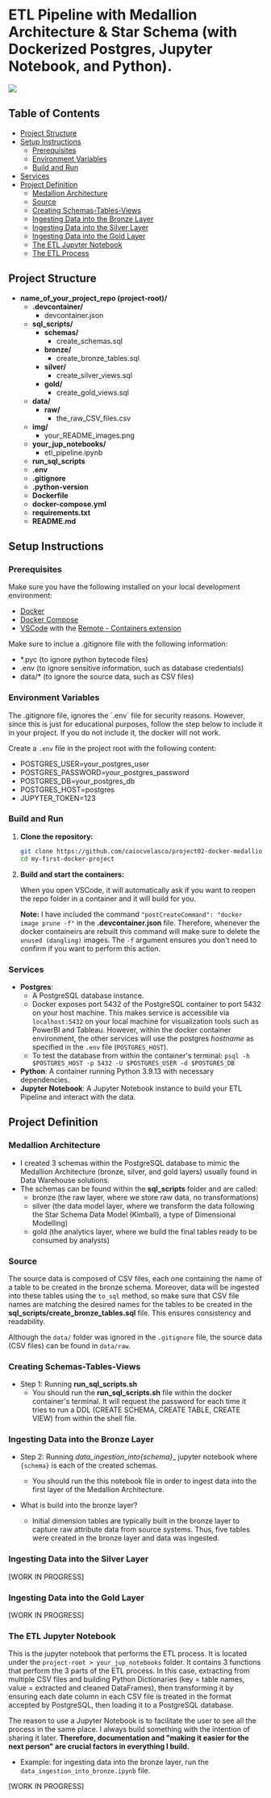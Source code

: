 # ETL Pipeline with Medallion Architecture & Star Schema (with Dockerized Postgres, Jupyter Notebook, and Python). 

<img src = "img/project02-XYZ.png">

## Table of Contents

- [Project Structure](#Project-Structure)
- [Setup Instructions](#Setup-Instructions)
  - [Prerequisites](#Prerequisites)
  - [Environment Variables](#Environment-Variables)
  - [Build and Run](#Build-and-Run)
- [Services](#services)
- [Project Definition](#Project-Definition)
  - [Medallion Architecture](#Medallion-Architecture)
  - [Source](#Source)
  - [Creating Schemas-Tables-Views](#Creating-Schemas-Tables-Views)
  - [Ingesting Data into the Bronze Layer](#Ingesting-Data-into-the-Bronze-Layer)
  - [Ingesting Data into the Silver Layer](#Ingesting-Data-into-the-Silver-Layer)
  - [Ingesting Data into the Gold Layer](#Ingesting-Data-into-the-Gold-Layer)
  - [The ETL Jupyter Notebook](#The-ETL-Jupyter-Notebook)
  - [The ETL Process](#The-ETL-Process)
  

## Project Structure

- **name_of_your_project_repo (project-root)/**
    - **.devcontainer/**
      - devcontainer.json
    - **sql_scripts/**
      - **schemas/**
        - create_schemas.sql
      - **bronze/**
        - create_bronze_tables.sql
      - **silver/**
        - create_silver_views.sql
      - **gold/**
        - create_gold_views.sql
    - **data/**
      - **raw/**
        - the_raw_CSV_files.csv
    - **img/**
      - your_README_images.png
    - **your_jup_notebooks/**
      - etl_pipeline.ipynb
    - **run_sql_scripts**
    - **.env**
    - **.gitignore**
    - **.python-version**
    - **Dockerfile**
    - **docker-compose.yml**
    - **requirements.txt**
    - **README.md**

## Setup Instructions

### Prerequisites

Make sure you have the following installed on your local development environment:

- [Docker](https://www.docker.com/get-started)
- [Docker Compose](https://docs.docker.com/compose/install/)
- [VSCode](https://code.visualstudio.com/) with the [Remote - Containers extension](https://marketplace.visualstudio.com/items?itemName=ms-vscode-remote.remote-containers)

Make sure to inclue a .gitignore file with the following information:
- *.pyc (to ignore python bytecode files)
- .env (to ignore sensitive information, such as database credentials)
- data/* (to ignore the source data, such as CSV files)

### Environment Variables

The .gitignore file, ignores the ´.env´ file for security reasons. However, since this is just for educational purposes, follow the step below to include it in your project. If you do not include it, the docker will not work.

Create a `.env` file in the project root with the following content:

- POSTGRES_USER=your_postgres_user
- POSTGRES_PASSWORD=your_postgres_password
- POSTGRES_DB=your_postgres_db
- POSTGRES_HOST=postgres
- JUPYTER_TOKEN=123

### Build and Run

1. **Clone the repository:**

   ```bash
   git clone https://github.com/caiocvelasco/project02-docker-medallion-postgres-kimball-star-schema.git
   cd my-first-docker-project

2. **Build and start the containers:**

    When you open VSCode, it will automatically ask if you want to reopen the repo folder in a container and it will build for you.

    **Note:** I have included the command `"postCreateCommand": "docker image prune -f"` in the __.devcontainer.json__ file. Therefore, whenever the docker containeirs are rebuilt this command will make sure to delete the `unused (dangling)` images. The `-f` argument ensures you don't need to confirm if you want to perform this action.

### Services

- **Postgres**: 
  - A PostgreSQL database instance.
  - Docker exposes port 5432 of the PostgreSQL container to port 5432 on your host machine. This makes service is accessible via `localhost:5432` on your local machine for visualization tools such as PowerBI and Tableau. However, within the docker container environment, the other services will use the postgres _hostname_ as specified in the `.env` file (`POSTGRES_HOST`).
  - To test the database from within the container's terminal: `psql -h $POSTGRES_HOST -p 5432 -U $POSTGRES_USER -d $POSTGRES_DB`
- **Python**: A container running Python 3.9.13 with necessary dependencies.
- **Jupyter Notebook**: A Jupyter Notebook instance to build your ETL Pipeline and interact with the data. 

## Project Definition

### Medallion Architecture
  * I created 3 schemas within the PostgreSQL database to mimic the Medallion Architecture (bronze, silver, and gold layers) usually found in Data Warehouse solutions. 
  * The schemas can be found within the __sql_scripts__ folder and are called:
    * bronze (the raw layer, where we store raw data, no transformations)
    * silver (the data model layer, where we transform the data following the Star Schema Data Model (Kimball), a type of Dimensional Modelling)
    * gold (the analytics layer, where we build the final tables ready to be consumed by analysts)

### Source
The source data is composed of CSV files, each one containing the name of a table to be created in the bronze schema. Moreover, data will be ingested into these tables using the `to_sql` method, so make sure that CSV file names are matching the desired names for the tables to be created in the __sql_scripts/create_bronze_tables.sql__ file. This ensures consistency and readability.

Although the `data/` folder was ignored in the `.gitignore` file, the source data (CSV files) can be found in `data/raw`.

### Creating Schemas-Tables-Views
  * Step 1: Running __run_sql_scripts.sh__
    * You should run the __run_sql_scripts.sh__ file within the docker container's terminal. It will request the password for each time it tries to run a DDL (CREATE SCHEMA, CREATE TABLE, CREATE VIEW) from within the shell file.

### Ingesting Data into the Bronze Layer
  * Step 2: Running __data_ingestion_into_{schema}__ jupyter notebook where `{schema}` is each of the created schemas.
    * You should run the this notebook file in order to ingest data into the first layer of the Medallion Architecture.

  * What is build into the bronze layer?
    * Initial dimension tables are typically built in the bronze layer to capture raw attribute data from source systems. Thus, five tables were created in the bronze layer and data was ingested.
    
### Ingesting Data into the Silver Layer
  [WORK IN PROGRESS]

### Ingesting Data into the Gold Layer
  [WORK IN PROGRESS]

### The ETL Jupyter Notebook
  This is the jupyter notebook that performs the ETL process. It is located under the `project-root > your_jup_notebooks` folder. It contains 3 functions that perform the 3 parts of the ETL process. In this case, extracting from multiple CSV files and building Python Dictionaries (key = table names, value = extracted and cleaned DataFrames), then transforming it by ensuring each date column in each CSV file is treated in the format accepted by PostgreSQL, then loading it to a PostgreSQL database.

  The reason to use a Jupyter Notebook is to facilitate the user to see all the process in the same place. I always build something with the intention of sharing it later. **Therefore, documentation and "making it easier for the next person" are crucial factors in everything I build.**

  * Example: for ingesting data into the bronze layer, run the `data_ingestion_into_bronze.ipynb` file. 

  [WORK IN PROGRESS]